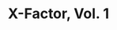---
title: "X-Factor, Vol. 1"
issue: 75A
issue_nr: 75
full_title: The Nasty Boys
subtitle: ""
story_arc: ""
crossover: ""
variant: ""
publisher: Marvel Comics
creators: 
  - Peter David
  - Larry Stroman
  - Al Milgrom
release_date: "Dec 17, 1991"
release_year: 1991
genre:
  - Action
  - Adventure
  - Super-Heroes
format: Comic
pages: 48
signed_by: ""
price: 1.75
---